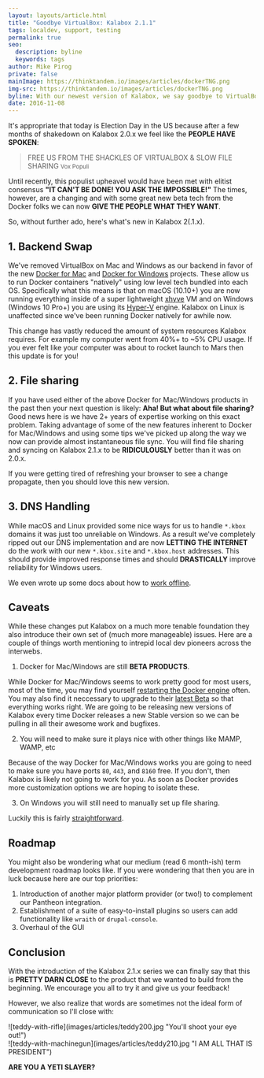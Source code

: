 ```yaml
---
layout: layouts/article.html
title: "Goodbye VirtualBox: Kalabox 2.1.1"
tags: localdev, support, testing
permalink: true
seo:
  description: byline
  keywords: tags
author: Mike Pirog
private: false
mainImage: https://thinktandem.io/images/articles/dockerTNG.png
img-src: https://thinktandem.io/images/articles/dockerTNG.png
byline: With our newest version of Kalabox, we say goodbye to VirtualBox and hello to better performance and stability with Docker for Mac and Windows.
date: 2016-11-08
---
```


It's appropriate that today is Election Day in the US because after a few months of shakedown on Kalabox 2.0.x we feel like the **PEOPLE HAVE SPOKEN**:

> FREE US FROM THE SHACKLES OF VIRTUALBOX & SLOW FILE SHARING
  <small>Vox Populi</small>

Until recently, this populist upheavel would have been met with elitist consensus **"IT CAN'T BE DONE! YOU ASK THE IMPOSSIBLE!"** The times, however, are a changing and with some great new beta tech from the Docker folks we can now **GIVE THE PEOPLE WHAT THEY WANT**.

So, without further ado, here's what's new in Kalabox 2(.1.x).

## 1. Backend Swap

We've removed VirtualBox on Mac and Windows as our backend in favor of the new [Docker for Mac](https://docs.docker.com/docker-for-mac/) and [Docker for Windows](https://docs.docker.com/docker-for-windows/) projects. These allow us to run Docker containers "natively" using low level tech bundled into each OS. Specifically what this means is that on macOS (10.10+) you are now running everything inside of a super lightweight [xhyve](https://github.com/mist64/xhyve) VM and on Windows (Windows 10 Pro+) you are using its [Hyper-V](https://en.wikipedia.org/wiki/Hyper-V) engine. Kalabox on Linux is unaffected since we've been running Docker natively for awhile now.

This change has vastly reduced the amount of system resources Kalabox requires. For example my computer went from 40%+ to ~5% CPU usage. If you ever felt like your computer was about to rocket launch to Mars then this update is for you!

## 2. File sharing

If you have used either of the above Docker for Mac/Windows products in the past then your next question is likely: **Aha! But what about file sharing?** Good news here is we have 2+ years of expertise working on this exact problem. Taking advantage of some of the new features inherent to Docker for Mac/Windows and using some tips we've picked up along the way we now can provide almost instantaneous file sync. You will find file sharing and syncing on Kalabox 2.1.x to be **RIDICULOUSLY** better than it was on 2.0.x.

If you were getting tired of refreshing your browser to see a change propagate, then you should love this new version.

## 3. DNS Handling

While macOS and Linux provided some nice ways for us to handle `*.kbox` domains it was just too unreliable on Windows. As a result we've completely ripped out our DNS implementation and are now **LETTING THE INTERNET** do the work with our new `*.kbox.site` and `*.kbox.host` addresses. This should provide improved response times and should **DRASTICALLY** improve reliability for Windows users.

We even wrote up some docs about how to [work offline](http://docs.kalabox.io/en/v2.1/troubleshooting/#common-issues).

## Caveats

While these changes put Kalabox on a much more tenable foundation they also introduce their own set of (much more manageable) issues. Here are a couple of things worth mentioning to intrepid local dev pioneers across the interwebs.

  1. Docker for Mac/Windows are still **BETA PRODUCTS**.

  While Docker for Mac/Windows seems to work pretty good for most users, most of the time, you may find yourself [restarting the Docker engine](http://docs.kalabox.io/en/v2.1/general/engine/) often. You may also find it neccessary to upgrade to their [latest Beta](https://docs.docker.com/docker-for-mac/) so that everything works right. We are going to be releasing new versions of Kalabox every time Docker releases a new Stable version so we can be pulling in all their awesome work and bugfixes.

  2. You will need to make sure it plays nice with other things like MAMP, WAMP, etc

  Because of the way Docker for Mac/Windows works you are going to need to make sure you have ports `80`, `443`, and `8160` free. If you don't, then Kalabox is likely not going to work for you. As soon as Docker provides more customization options we are hoping to isolate these.

  3. On Windows you will still need to manually set up file sharing.

  Luckily this is fairly [straightforward](https://docs.docker.com/docker-for-windows/#/shared-drives).

## Roadmap

You might also be wondering what our medium (read 6 month-ish) term development roadmap looks like. If you were wondering that then you are in luck because here are our top priorities:

  1. Introduction of another major platform provider (or two!) to complement our Pantheon integration.
  2. Establishment of a suite of easy-to-install plugins so users can add functionality like `wraith` or `drupal-console`.
  3. Overhaul of the GUI

## Conclusion

With the introduction of the Kalabox 2.1.x series we can finally say that this is **PRETTY DARN CLOSE** to the product that we wanted to build from the beginning. We encourage you all to try it and give us your feedback!

However, we also realize that words are sometimes not the ideal form of communication so I'll close with:

<div class="row">
  <div class="col-md-6">
    ![teddy-with-rifle](images/articles/teddy200.jpg "You'll shoot your eye out!")
  </div>
  <div class="col-md-6">
    ![teddy-with-machinegun](images/articles/teddy210.jpg "I AM ALL THAT IS PRESIDENT")
  </div>
</div>

**ARE YOU A YETI SLAYER?**
